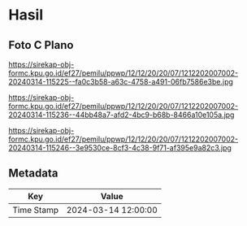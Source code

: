 # Hasil

## Foto C Plano

https://sirekap-obj-formc.kpu.go.id/ef27/pemilu/ppwp/12/12/20/20/07/1212202007002-20240314-115225--fa0c3b58-a63c-4758-a491-06fb7586e3be.jpg

https://sirekap-obj-formc.kpu.go.id/ef27/pemilu/ppwp/12/12/20/20/07/1212202007002-20240314-115236--44bb48a7-afd2-4bc9-b68b-8466a10e105a.jpg

https://sirekap-obj-formc.kpu.go.id/ef27/pemilu/ppwp/12/12/20/20/07/1212202007002-20240314-115246--3e9530ce-8cf3-4c38-9f71-af395e9a82c3.jpg


## Metadata

| Key        | Value               |
| ---------- | ------------------- |
| Time Stamp | 2024-03-14 12:00:00 |



